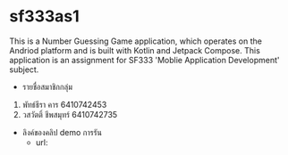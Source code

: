 # sf333as1
  This is a Number Guessing Game application, which operates on the Andriod platform and is built with Kotlin and Jetpack Compose.
  This application is an assignment for SF333 'Moblie Application Development' subject.
  
* รายชื่อสมาชิกกลุ่ม
1. พัทธ์ธีรา คาร 6410742453
2. วสวัตติ์ ชีพสมุทร์ 6410742735

* ลิงค์ของคลิป demo การรัน
  - url: 
 
